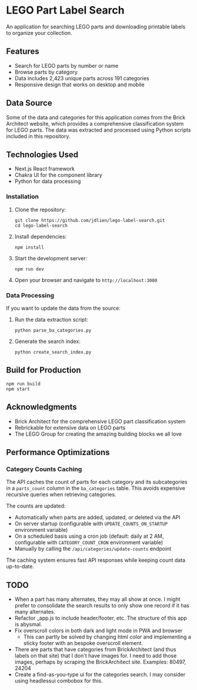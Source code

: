 <!-- @format -->

# LEGO Part Label Search

An application for searching LEGO parts and downloading printable labels to organize your collection.

## Features

- Search for LEGO parts by number or name
- Browse parts by category
- Data includes 2,423 unique parts across 191 categories
- Responsive design that works on desktop and mobile

## Data Source

Some of the data and categories for this application comes from the Brick Architect website, which provides a comprehensive classification system for LEGO parts. The data was extracted and processed using Python scripts included in this repository.

## Technologies Used

- Next.js React framework
- Chakra UI for the component library
- Python for data processing

### Installation

1. Clone the repository:

   ```
   git clone https://github.com/jdlien/lego-label-search.git
   cd lego-label-search
   ```

2. Install dependencies:

   ```
   npm install
   ```

3. Start the development server:

   ```
   npm run dev
   ```

4. Open your browser and navigate to `http://localhost:3000`

### Data Processing

If you want to update the data from the source:

1. Run the data extraction script:

   ```
   python parse_ba_categories.py
   ```

2. Generate the search index:
   ```
   python create_search_index.py
   ```

## Build for Production

```
npm run build
npm start
```

## Acknowledgments

- Brick Architect for the comprehensive LEGO part classification system
- Rebrickable for extensive data on LEGO parts
- The LEGO Group for creating the amazing building blocks we all love

## Performance Optimizations

### Category Counts Caching

The API caches the count of parts for each category and its subcategories in a `parts_count` column in the `ba_categories` table. This avoids expensive recursive queries when retrieving categories.

The counts are updated:

- Automatically when parts are added, updated, or deleted via the API
- On server startup (configurable with `UPDATE_COUNTS_ON_STARTUP` environment variable)
- On a scheduled basis using a cron job (default: daily at 2 AM, configurable with `CATEGORY_COUNT_CRON` environment variable)
- Manually by calling the `/api/categories/update-counts` endpoint

The caching system ensures fast API responses while keeping count data up-to-date.

## TODO

- When a part has many alternates, they may all show at once. I might prefer to consolidate the search results to only show one record if it has many alternates.
- Refactor \_app.js to include header/footer, etc. The structure of this app is abysmal.
- Fix overscroll colors in both dark and light mode in PWA and browser
  - This can partly be solved by changing html color and implementing a sticky footer with an bespoke overscroll element.
- There are parts that have categories from BrickArchitect (and thus labels on that site) that I don't have images for. I need to add those images, perhaps by scraping the BrickArchitect site. Examples: 80497, 24204
- Create a find-as-you-type ui for the categories search. I may consider using headlessui combobox for this.
